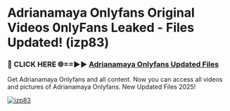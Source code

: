 # Adrianamaya Onlyfans Original Videos 0nlyFans Leaked - Files Updated! (izp83)

<h3>🔴 CLICK HERE 🌐==►► <a href="https://tinyurl.com/ehrbuxhb" rel="nofollow">Adrianamaya Onlyfans Updated Files</a></h3>

Get Adrianamaya Onlyfans and all content. Now you can access all videos and pictures of Adrianamaya Onlyfans. New Updated Files 2025!

[![izp83](https://i.imgur.com/lVYEuWS.gif)](https://tinyurl.com/ehrbuxhb)
